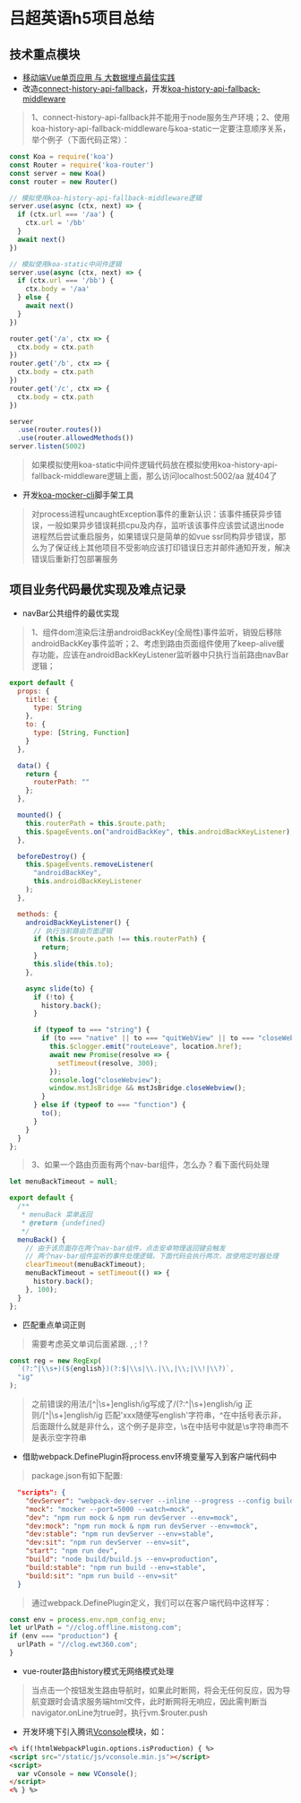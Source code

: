 # 吕超英语h5项目总结
## 技术重点模块
- [移动端Vue单页应用 与 大数据埋点最佳实践](./clogger.md)
- 改造[connect-history-api-fallback](https://www.npmjs.com/package/connect-history-api-fallback)，开发[koa-history-api-fallback-middleware](https://github.com/yjh30/koa-history-api-fallback-middleware)
> 1、connect-history-api-fallback并不能用于node服务生产环境；2、使用koa-history-api-fallback-middleware与koa-static一定要注意顺序关系，举个例子（下面代码正常）：
```js
const Koa = require('koa')
const Router = require('koa-router')
const server = new Koa()
const router = new Router()

// 模拟使用koa-history-api-fallback-middleware逻辑
server.use(async (ctx, next) => {
  if (ctx.url === '/aa') {
    ctx.url = '/bb'
  }
  await next()
})

// 模拟使用koa-static中间件逻辑
server.use(async (ctx, next) => {
  if (ctx.url === '/bb') {
    ctx.body = '/aa'
  } else {
    await next()
  }
})

router.get('/a', ctx => {
  ctx.body = ctx.path
})
router.get('/b', ctx => {
  ctx.body = ctx.path
})
router.get('/c', ctx => {
  ctx.body = ctx.path
})

server
  .use(router.routes())
  .use(router.allowedMethods())
server.listen(5002)
```
>如果模拟使用koa-static中间件逻辑代码放在模拟使用koa-history-api-fallback-middleware逻辑上面，那么访问localhost:5002/aa 就404了

- 开发[koa-mocker-cli](https://www.npmjs.com/package/koa-mocker-cli)脚手架工具
> 对process进程uncaughtException事件的重新认识：该事件捕获异步错误，一般如果异步错误耗损cpu及内存，监听该该事件应该尝试退出node进程然后尝试重启服务，如果错误只是简单的如vue ssr同构异步错误，那么为了保证线上其他项目不受影响应该打印错误日志并邮件通知开发，解决错误后重新打包部署服务

## 项目业务代码最优实现及难点记录
- navBar公共组件的最优实现
> 1、组件dom渲染后注册androidBackKey(全局性)事件监听，销毁后移除androidBackKey事件监听；2、考虑到路由页面组件使用了keep-alive缓存功能，应该在androidBackKeyListener监听器中只执行当前路由navBar逻辑；
```js
export default {
  props: {
    title: {
      type: String
    },
    to: {
      type: [String, Function]
    }
  },

  data() {
    return {
      routerPath: ""
    };
  },

  mounted() {
    this.routerPath = this.$route.path;
    this.$pageEvents.on("androidBackKey", this.androidBackKeyListener);
  },

  beforeDestroy() {
    this.$pageEvents.removeListener(
      "androidBackKey",
      this.androidBackKeyListener
    );
  },

  methods: {
    androidBackKeyListener() {
      // 执行当前路由页面逻辑
      if (this.$route.path !== this.routerPath) {
        return;
      }
      this.slide(this.to);
    },

    async slide(to) {
      if (!to) {
        history.back();
      }

      if (typeof to === "string") {
        if (to === "native" || to === "quitWebView" || to === "closeWebview") {
          this.$clogger.emit("routeLeave", location.href);
          await new Promise(resolve => {
            setTimeout(resolve, 300);
          });
          console.log("closeWebview");
          window.mstJsBridge && mstJsBridge.closeWebview();
        }
      } else if (typeof to === "function") {
        to();
      }
    }
  }
};
```
>3、如果一个路由页面有两个nav-bar组件，怎么办？看下面代码处理
```js
let menuBackTimeout = null;

export default {
  /**
   * menuBack 菜单返回
   * @return {undefined}
   */
  menuBack() {
    // 由于该页面存在两个nav-bar组件，点击安卓物理返回键会触发
    // 两个nav-bar组件监听的事件处理逻辑，下面代码会执行两次，故使用定时器处理
    clearTimeout(menuBackTimeout);
    menuBackTimeout = setTimeout(() => {
      history.back();
    }, 100);
  }
};
```

- 匹配重点单词正则
> 需要考虑英文单词后面紧跟. , ; ! ?
```js
const reg = new RegExp(
  `(?:^|\\s+)(${english})(?:$|\\s|\\.|\\,|\\;|\\!|\\?)`,
  "ig"
);
```
> 之前错误的用法/[^|\s+]english/ig写成了/(?:^|\\s+)english/ig 正则/[^|\s+]english/ig 匹配'xxx随便写english'字符串，^在中括号表示非，后面跟什么就是非什么，这个例子是非空，\s在中括号中就是\s字符串而不是表示空字符串

- 借助webpack.DefinePlugin将process.env环境变量写入到客户端代码中
> package.json有如下配置:
```json
  "scripts": {
    "devServer": "webpack-dev-server --inline --progress --config build/webpack.dev.conf.js",
    "mock": "mocker --port=5000 --watch=mock",
    "dev": "npm run mock & npm run devServer --env=mock",
    "dev:mock": "npm run mock & npm run devServer --env=mock",
    "dev:stable": "npm run devServer --env=stable",
    "dev:sit": "npm run devServer --env=sit",
    "start": "npm run dev",
    "build": "node build/build.js --env=production",
    "build:stable": "npm run build --env=stable",
    "build:sit": "npm run build --env=sit"
  }
```
> 通过webpack.DefinePlugin定义，我们可以在客户端代码中这样写：
```js
const env = process.env.npm_config_env;
let urlPath = "//clog.offline.mistong.com";
if (env === "production") {
  urlPath = "//clog.ewt360.com";
}
```

- vue-router路由history模式无网络模式处理
> 当点击一个按钮发生路由导航时，如果此时断网，将会无任何反应，因为导航变跟时会请求服务端html文件，此时断网将无响应，因此需判断当navigator.onLine为true时，执行vm.$router.push

- 开发环境下引入腾讯[Vconsole](https://github.com/Tencent/vConsole)模块，如：
```html
<% if(!htmlWebpackPlugin.options.isProduction) { %>
<script src="/static/js/vconsole.min.js"></script>
<script>
  var vConsole = new VConsole();
</script>
<% } %>
```